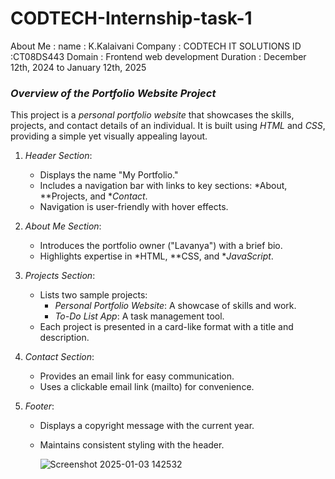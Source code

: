 # CODTECH-Internship-task-1

About Me :
name : K.Kalaivani
Company : CODTECH IT SOLUTIONS
ID :CT08DS443
Domain : Frontend web development 
Duration : December 12th, 2024 to January 12th, 2025 
### *Overview of the Portfolio Website Project*

This project is a *personal portfolio website* that showcases the skills, projects, and contact details of an individual. It is built using *HTML* and *CSS*, providing a simple yet visually appealing layout. 

1. *Header Section*:
   - Displays the name "My Portfolio."
   - Includes a navigation bar with links to key sections: *About, **Projects, and **Contact*.
   - Navigation is user-friendly with hover effects.

2. *About Me Section*:
   - Introduces the portfolio owner ("Lavanya") with a brief bio.
   - Highlights expertise in *HTML, **CSS, and **JavaScript*.

3. *Projects Section*:
   - Lists two sample projects:
     - *Personal Portfolio Website*: A showcase of skills and work.
     - *To-Do List App*: A task management tool.
   - Each project is presented in a card-like format with a title and description.

4. *Contact Section*:
   - Provides an email link for easy communication.
   - Uses a clickable email link (mailto) for convenience.

5. *Footer*:
   - Displays a copyright message with the current year.
   - Maintains consistent styling with the header.
  
     ![Screenshot 2025-01-03 142532](https://github.com/user-attachments/assets/9ae8a5cd-eb46-49bc-8c06-676c64a1bdcf)
